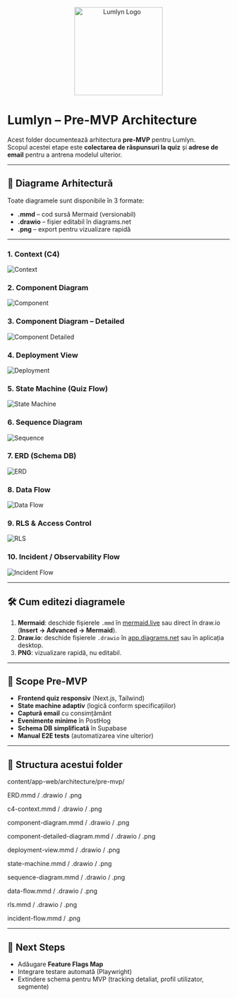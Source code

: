 <p align="center">
  <img src="./lumlyn-logo-512.png" alt="Lumlyn Logo" width="200"/>
</p>

# Lumlyn – Pre-MVP Architecture

Acest folder documentează arhitectura **pre-MVP** pentru Lumlyn.  
Scopul acestei etape este **colectarea de răspunsuri la quiz** și **adrese de email** pentru a antrena modelul ulterior.

---

## 📐 Diagrame Arhitectură

Toate diagramele sunt disponibile în 3 formate:  
- **.mmd** – cod sursă Mermaid (versionabil)  
- **.drawio** – fișier editabil în diagrams.net  
- **.png** – export pentru vizualizare rapidă

---

### 1. Context (C4)
![Context](./c4–context.png)

### 2. Component Diagram
![Component](./component-diagram.png)

### 3. Component Diagram – Detailed
![Component Detailed](./component-detailed-diagram.png)

### 4. Deployment View
![Deployment](./deployment-view.png)

### 5. State Machine (Quiz Flow)
![State Machine](./state-machine.png)

### 6. Sequence Diagram
![Sequence](./sequence-diagram.png)

### 7. ERD (Schema DB)
![ERD](./ERD.png)

### 8. Data Flow
![Data Flow](./data-flow.png)

### 9. RLS & Access Control
![RLS](./rls.png)

### 10. Incident / Observability Flow
![Incident Flow](./incident-flow.png)

---

## 🛠️ Cum editezi diagramele

1. **Mermaid**: deschide fișierele `.mmd` în [mermaid.live](https://mermaid.live) sau direct în draw.io (**Insert → Advanced → Mermaid**).  
2. **Draw.io**: deschide fișierele `.drawio` în [app.diagrams.net](https://app.diagrams.net/) sau în aplicația desktop.  
3. **PNG**: vizualizare rapidă, nu editabil.  

---

## 🎯 Scope Pre-MVP
- **Frontend quiz responsiv** (Next.js, Tailwind)  
- **State machine adaptiv** (logică conform specificațiilor)  
- **Captură email** cu consimțământ  
- **Evenimente minime** în PostHog  
- **Schema DB simplificată** în Supabase  
- **Manual E2E tests** (automatizarea vine ulterior)  

---

## 📂 Structura acestui folder

content/app-web/architecture/pre-mvp/

ERD.mmd / .drawio / .png

c4-context.mmd / .drawio / .png

component-diagram.mmd / .drawio / .png

component-detailed-diagram.mmd / .drawio / .png

deployment-view.mmd / .drawio / .png

state-machine.mmd / .drawio / .png

sequence-diagram.mmd / .drawio / .png

data-flow.mmd / .drawio / .png

rls.mmd / .drawio / .png

incident-flow.mmd / .png


---

## 🔮 Next Steps
- Adăugare **Feature Flags Map**  
- Integrare testare automată (Playwright)  
- Extindere schema pentru MVP (tracking detaliat, profil utilizator, segmente)  

